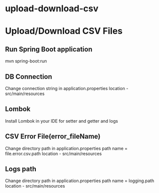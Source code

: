# upload-download-csv

# Upload/Download CSV Files


## Run Spring Boot application

mvn spring-boot:run

## DB Connection
Change connection string in application.properties
location - src/main/resources

## Lombok
Install Lombok in your IDE for setter and getter and logs

## CSV Error File(error_fileName)
Change directory path in application.properties
path name = file.error.csv.path
location - src/main/resources

## Logs path
Change directory path in application.properties
path name  = logging.path
location - src/main/resources



